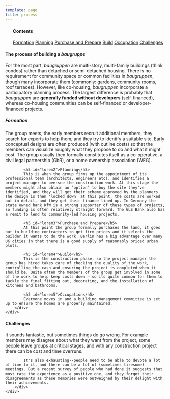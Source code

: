 ```yaml
---
template: page
title: process
---
```


<section class="section--center mdl-grid mdl-grid--no-spacing mdl-shadow--2dp">
	<div class="mdl-grid mdl-grid--no-spacing mdl-cell mdl-cell--12-col">
		<ul class="mdl-card toc mdl-cell mdl-cell--3-col-desktop mdl-cell--3-col-tablet mdl-cell--12-col-phone">
			<h4>Contents</h4>
			<a href="#lorem1">Formation</a>
			<a href="#lorem2">Planning</a>
			<a href="#lorem3">Purchase and Prepare</a>
			<a href="#lorem4">Build</a>
			<a href="#lorem5">Occupation</a>
			<a href="#lorem6">Challenges</a>
		</ul>
		<div class="mdl-card mdl-cell mdl-cell--9-col-desktop mdl-cell--5-col-tablet mdl-cell--12-col-phone">
			<div class="mdl-card__supporting-text">
				<h4>The process of building a <i>baugruppe</i></h4>
				For the most part, <i>baugruppen</i> are multi-story, multi-family buildings (think condos) rather than detached or semi-detached housing. There is no requirement for community space or common facilities in <i>baugruppen</i>, though many incorporate them (commonly: gardens, community rooms, roof terraces). However, like co-housing, <i>baugruppen</i> incorporate a participatory planning process. The largest difference is probably that <i>baugruppen</i> are <b>generally funded without developers</b> (self-financed), whereas co-housing communities can be self-financed or developer-financed projects.
			</div>
		</div>
	</div>
</section>
<section class="section--center mdl-grid mdl-grid--no-spacing mdl-shadow--2dp">
	<div class="mdl-card mdl-grid mdl-cell mdl-cell--12-col">
		<div class="mdl-card__supporting-text">
			<h5 id="lorem1">Formation</h5>
			The group meets, the early members recruit additional members, they search for experts to help them, and they try to identify a suitable site. Early conceptual designs are often produced (with outline costs) so that the members can visualize roughly what they propose to do and what it might cost. The group usually then formally constitutes itself as a co-operative, a civil legal partnership (GbR), or a home ownership association (WEG).

			<h5 id="lorem2">Planning</h5>
			This is when the group firms up the appointment of its professional team (architects, engineers etc), and identifies a project manager to oversee the construction work. At this stage the members might also obtain an 'option' to buy the site they've identified, and they will get their scheme approved by the planners. The design is then 'locked down' at this point, the costs are worked out in detail, and they get their finance lined up. In Germany the state owned bank KfW is a strong supporter of these types of projects, so funding is often relatively straight forward. The GLS Bank also has a remit to lend to community-led housing projects.

			<h5 id="lorem3">Purchase and Prepare</h5>
			At this point the group formally purchases the land, it goes out to building contractors to get firm prices and it selects the builder it wants to do the work. Berlin has a big advantage over many UK cities in that there is a good supply of reasonably priced urban plots.

			<h5 id="lorem4">Build</h5>
			This is the construction phase, so the project manager the group has hired takes care of checking the quality of the work, controlling the cash and ensuring the project is completed when it should be. Quite often the members of the group get involved in some of the work to help keep costs down – so its quite common for them to tackle the final fitting out, decorating, and the installation of kitchens and bathrooms.

			<h5 id="lorem5">Occupation</h5>
			Everyone moves in and a building management committee is set up to ensure the homes are properly maintained.
		</div>
	</div>
</section>
<section class="section--center mdl-grid mdl-grid--no-spacing mdl-shadow--2dp">
	<div class="mdl-card mdl-grid mdl-cell mdl-cell--12-col">
		<div class="mdl-card__supporting-text">
			<h4 id="lorem6">Challenges</h4>
			It sounds fantastic, but sometimes things do go wrong. For example members may disagree about what they want from the project, some people leave groups at critical stages, and with any construction project there can be cost and time overruns.

			It's also exhausting--people need to be able to devote a lot of time to it, and there can be a lot of (sometimes tiresome) meetings. But a recent survey of people who had done it suggests that most rate the experience as a positive one, and they forgot their disagreements as these memories were outweighed by their delight with their achievements.
		</div>
	</div>
</section>
